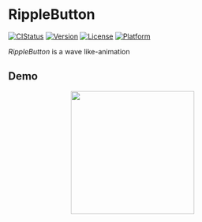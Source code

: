 # RippleButton
[![CIStatus](http://img.shields.io/travis/OkumuraShintarou/RippleButton.svg?style=flat)](https://travis-ci.org/OkumuraShintarou/RippleButton)
[![Version](https://img.shields.io/cocoapods/v/RippleButton.svg?style=flat)](https://cocoapods.org/pods/RippleButton)
[![License](https://img.shields.io/cocoapods/l/RippleButton.svg?style=flat)](https://cocoapods.org/pods/RippleButton)
[![Platform](https://img.shields.io/cocoapods/p/RippleButton.svg?style=flat)](https://cocoapods.org/pods/RippleButton)

*RippleButton* is a wave like-animation


## Demo
<p align="center">
<img src="https://github.com/OkumuraShintarou/RippleButton/blog/master/screenshots/RippleGif.gif" width="250px" />
